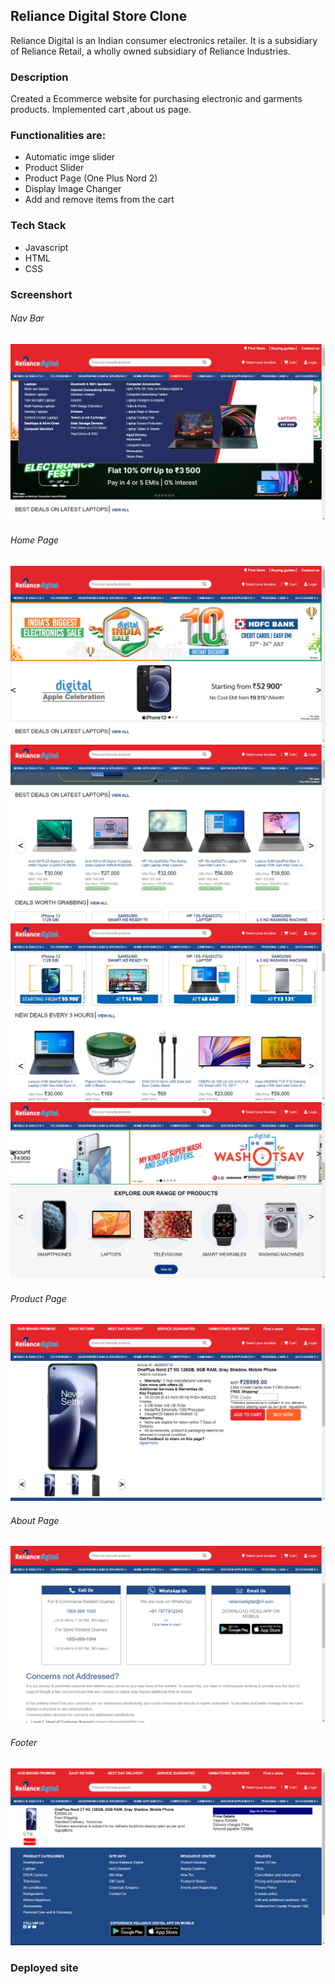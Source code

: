 
 ## Reliance Digital Store Clone
 
Reliance Digital is an Indian consumer electronics retailer. It is a subsidiary of Reliance Retail, a wholly owned subsidiary of Reliance Industries.

### Description

Created a Ecommerce website for purchasing electronic and garments products.
Implemented cart ,about us page.

### Functionalities are:

* Automatic imge slider
* Product Slider
* Product Page (One Plus Nord 2)
* Display Image Changer
* Add and remove items from the cart

### Tech Stack

* Javascript
* HTML
* CSS


### Screenshort

###### Nav Bar
![Screenshot (7)](https://github.com/ImDebabrata/Github-Project-Image/blob/main/Reliance-Digital-Store/Images/nav.png?raw=true)

###### Home Page
<!-- ![Screenshot (7)]() -->
![Screenshot (7)](https://github.com/ImDebabrata/Github-Project-Image/blob/main/Reliance-Digital-Store/Images/1home_page_starting.png?raw=true)
![Screenshot (7)](https://github.com/ImDebabrata/Github-Project-Image/blob/main/Reliance-Digital-Store/Images/2home_page_laptop.png?raw=true)
![Screenshot (7)](https://github.com/ImDebabrata/Github-Project-Image/blob/main/Reliance-Digital-Store/Images/3Screenshot%20(242).png?raw=true)
![Screenshot (7)](https://github.com/ImDebabrata/Github-Project-Image/blob/main/Reliance-Digital-Store/Images/4Screenshot%20(243).png?raw=true)

###### Product Page
![Screenshot (7)](https://github.com/ImDebabrata/Github-Project-Image/blob/main/Reliance-Digital-Store/Images/Screenshot%20(250).png?raw=true)

###### About Page
![Screenshot (7)](https://github.com/ImDebabrata/Github-Project-Image/blob/main/Reliance-Digital-Store/Images/Screenshot%20(252).png?raw=true)

###### Footer
![Screenshot (7)](https://github.com/ImDebabrata/Github-Project-Image/blob/main/Reliance-Digital-Store/Images/footer.png?raw=true)



### Deployed site

